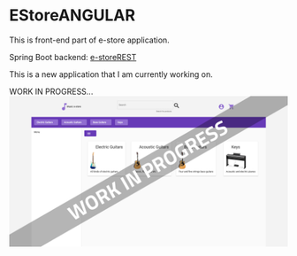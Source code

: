 # EStoreANGULAR

This is front-end part of e-store application.

Spring Boot backend: [e-storeREST](https://github.com/KrisTovski/e-storeREST) 

This is a new application that I am currently working on.

WORK IN PROGRESS...
![Work in progress](readme-pics/EStore.png)


